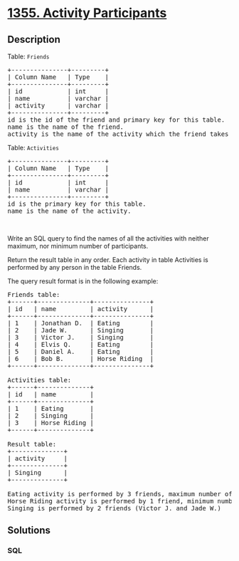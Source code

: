 # [1355. Activity Participants](https://leetcode.com/problems/activity-participants)



## Description

<p>Table: <code>Friends</code></p>

<pre>
+---------------+---------+
| Column Name   | Type    |
+---------------+---------+
| id            | int     |
| name          | varchar |
| activity      | varchar |
+---------------+---------+
id is the id of the friend and primary key for this table.
name is the name of the friend.
activity is the name of the activity which the friend takes part in.
</pre>

<p>Table: <code>Activities</code></p>

<pre>
+---------------+---------+
| Column Name   | Type    |
+---------------+---------+
| id            | int     |
| name          | varchar |
+---------------+---------+
id is the primary key for this table.
name is the name of the activity.
</pre>

<p>&nbsp;</p>

<p>Write an SQL query to find the names of all the activities with neither maximum, nor minimum number of participants.</p>

<p>Return the result table in any order. Each activity in table Activities is performed by any person in the table Friends.</p>

<p>The query result format is in the following example:</p>

<pre>
Friends table:
+------+--------------+---------------+
| id   | name         | activity      |
+------+--------------+---------------+
| 1    | Jonathan D.  | Eating        |
| 2    | Jade W.      | Singing       |
| 3    | Victor J.    | Singing       |
| 4    | Elvis Q.     | Eating        |
| 5    | Daniel A.    | Eating        |
| 6    | Bob B.       | Horse Riding  |
+------+--------------+---------------+

Activities table:
+------+--------------+
| id   | name         |
+------+--------------+
| 1    | Eating       |
| 2    | Singing      |
| 3    | Horse Riding |
+------+--------------+

Result table:
+--------------+
| activity     |
+--------------+
| Singing      |
+--------------+

Eating activity is performed by 3 friends, maximum number of participants, (Jonathan D. , Elvis Q. and Daniel A.)
Horse Riding activity is performed by 1 friend, minimum number of participants, (Bob B.)
Singing is performed by 2 friends (Victor J. and Jade W.)
</pre>


## Solutions

<!-- tabs:start -->

### **SQL**

```sql

```

<!-- tabs:end -->